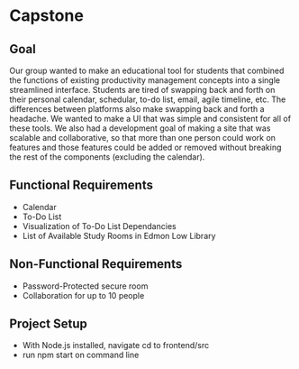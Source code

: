 # Capstone
## Goal
Our group wanted to make an educational tool for students that combined the functions of existing productivity management concepts into a single streamlined interface. Students are tired of swapping back and forth on their personal calendar, schedular, to-do list, email, agile timeline, etc. The differences between platforms also make swapping back and forth a headache. We wanted to make a UI that was simple and consistent for all of these tools. We also had a development goal of making a site that was scalable and collaborative, so that more than one person could work on features and those features could be added or removed without breaking the rest of the components (excluding the calendar). 
## Functional Requirements
- Calendar
- To-Do List
- Visualization of To-Do List Dependancies
- List of Available Study Rooms in Edmon Low Library
## Non-Functional Requirements
- Password-Protected secure room
- Collaboration for up to 10 people
## Project Setup
- With Node.js installed, navigate cd to frontend/src
- run npm start on command line
